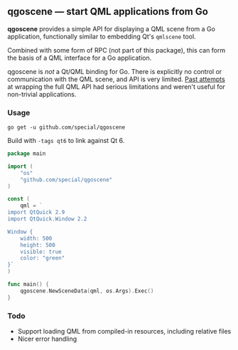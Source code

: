 ## qgoscene — start QML applications from Go

**qgoscene** provides a simple API for displaying a QML scene from a Go application, functionally similar to embedding Qt's `qmlscene` tool.

Combined with some form of RPC (not part of this package), this can form the basis of a QML interface for a Go application.

qgoscene is _not_ a Qt/QML binding for Go. There is explicitly no control or communication with the QML scene, and API is very limited. [Past attempts](https://github.com/go-qml/qml) at wrapping the full QML API had serious limitations and weren't useful for non-trivial applications.

### Usage

```
go get -u github.com/special/qgoscene
```
Build with `-tags qt6` to link against Qt 6.

```go
package main

import (
	"os"
	"github.com/special/qgoscene"
)

const (
	qml = `
import QtQuick 2.9
import QtQuick.Window 2.2

Window {
	width: 500
	height: 500
	visible: true
	color: "green"
}`
)

func main() {
	qgoscene.NewSceneData(qml, os.Args).Exec()
}

```

### Todo

* Support loading QML from compiled-in resources, including relative files
* Nicer error handling
